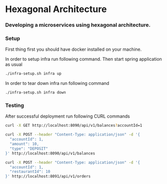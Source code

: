 # Hexagonal Architecture

### Developing a microservices using hexagonal architecture.


### Setup

First thing first you should have docker installed on your machine.

In order to setup infra run following command. Then start spring application as usual


```sh
./infra-setup.sh infra up 
```

In order to tear down infra run following command
```sh
./infra-setup.sh infra down
```

### Testing

After successful deployment run following CURL commands

```sh
curl -X GET http://localhost:8090/api/v1/balances?accountId=1
```

```sh
curl -X POST --header "Content-Type: application/json" -d '{
  "accountId": 1,
  "amount": 10,
  "type": "DEPOSIT"
}' http://localhost:8090/api/v1/balances
```


```sh
curl -X POST --header "Content-Type: application/json" -d '{
  "accountId": 1,
  "restaurantId": 10
}' http://localhost:8091/api/v1/orders
```









